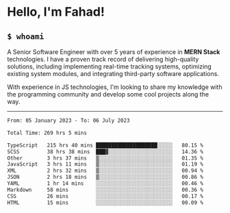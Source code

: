 <h1>Hello, I'm Fahad!</h1>

<h2><code>$ whoami</code></h2>

A Senior Software Engineer with over 5 years of experience in **MERN Stack** technologies. I have a proven track record of delivering high-quality solutions, including implementing real-time tracking systems, optimizing existing system modules, and integrating third-party software applications.

With experience in JS technologies, I'm looking to share my knowledge with the programming community and develop some cool projects along the way.

---

<!--START_SECTION:waka-->

```txt
From: 05 January 2023 - To: 06 July 2023

Total Time: 269 hrs 5 mins

TypeScript   215 hrs 40 mins ████████████████████░░░░░   80.15 %
SCSS         38 hrs 38 mins  ███▓░░░░░░░░░░░░░░░░░░░░░   14.36 %
Other        3 hrs 37 mins   ▒░░░░░░░░░░░░░░░░░░░░░░░░   01.35 %
JavaScript   3 hrs 11 mins   ▒░░░░░░░░░░░░░░░░░░░░░░░░   01.19 %
XML          2 hrs 32 mins   ▒░░░░░░░░░░░░░░░░░░░░░░░░   00.94 %
JSON         2 hrs 18 mins   ▒░░░░░░░░░░░░░░░░░░░░░░░░   00.86 %
YAML         1 hr 14 mins    ░░░░░░░░░░░░░░░░░░░░░░░░░   00.46 %
Markdown     58 mins         ░░░░░░░░░░░░░░░░░░░░░░░░░   00.36 %
CSS          26 mins         ░░░░░░░░░░░░░░░░░░░░░░░░░   00.17 %
HTML         15 mins         ░░░░░░░░░░░░░░░░░░░░░░░░░   00.09 %
```

<!--END_SECTION:waka-->

<!--
**heyFahad/heyFahad** is a ✨ _special_ ✨ repository because its `README.md` (this file) appears on your GitHub profile.

Here are some ideas to get you started:

- 🔭 I’m currently working on ...
- 🌱 I’m currently learning ...
- 👯 I’m looking to collaborate on ...
- 🤔 I’m looking for help with ...
- 💬 Ask me about ...
- 📫 How to reach me: ...
- 😄 Pronouns: ...
- ⚡ Fun fact: ...
-->
